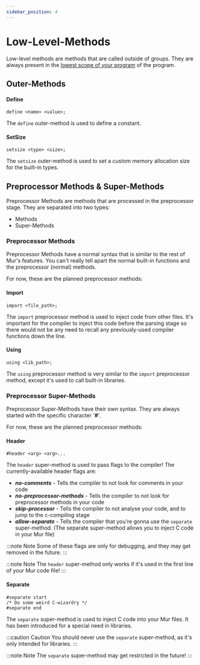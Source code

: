 ```yaml
---
sidebar_position: 4
---
```


# Low-Level-Methods

Low-level methods are methods that are called outside of groups. They are always present in the [lowest scope of your program](./structure_and_scopes#root-level-scope) of the program.

## Outer-Methods

#### Define

```mur
define <name> <value>;
```

The `define` outer-method is used to define a constant.

#### SetSize

```mur
setsize <type> <size>;
```

The `setsize` outer-method is used to set a custom memory allocation size for the built-in types.

## Preprocessor Methods & Super-Methods

Preprocessor Methods are methods that are processed in the preprocessor stage. They are separated into two types:

- Methods
- Super-Methods

### Preprocessor Methods

Preprocessor Methods have a normal syntax that is similar to the rest of Mur's features. You can't really tell apart the normal built-in functions and the preprocessor (normal) methods.

For now, these are the planned preprocessor methods:

#### Import

```mur
import <file_path>;
```

The `import` preprocessor method is used to inject code from other files. It's important for the compiler to inject this code before the parsing stage so there would not be any need to recall any previously-used compiler functions down the line.

#### Using

```mur
using <lib_path>;
```

The `using` preprocessor method is very similar to the `import` preprocessor method, except it's used to call built-in libraries.

### Preprocessor Super-Methods

Preprocessor Super-Methods have their own syntax. They are always started with the specific character '**#**'.

For now, these are the planned preprocessor methods:

#### Header

```mur
#header <arg> <arg>...
```

The `header` super-method is used to pass flags to the compiler! The currently-available header flags are:

- ***no-comments*** - Tells the compiler to not look for comments in your code
- ***no-preprocessor-methods*** - Tells the compiler to not look for preprocessor methods in your code
- ***skip-processor*** - Tells the compiler to not analyse your code, and to jump to the c-compiling stage
- ***allow-separate*** - Tells the compiler that you're gonna use the `separate` super-method. (The separate super-method allows you to inject C code in your Mur file)

:::note Note
Some of these flags are only for debugging, and they may get removed in the future.
:::

:::note Note
The `header` super-method only works if it's used in the first line of your Mur code file!
:::

#### Separate

```mur
#separate start
/* Do some weird C-wizardry */
#separate end
```

The `separate` super-method is used to inject C code into your Mur files. It has been introduced for a special need in libraries.

:::caution Caution
You should never use the `separate` super-method, as it's only intended for libraries.
:::

:::note Note
The `separate` super-method may get restricted in the future!
:::
